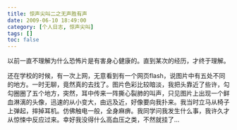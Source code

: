```yaml
---
title: 惊声尖叫二之无声胜有声
date: 2009-06-10 18:49:00
category: [个人日志, 惊声尖叫]
tags: []
toc: false
---
```

以前一直不理解为什么恐怖片是有害身心健康的。直到某次的经历，才终于理解。
<!-- more -->
还在学校的时候，有一次上网，无意看到有一个网页flash，说图片中有五处不同的地方。一时无聊，竟然真的去找了。图片色彩比较暗淡，我把头靠近了些许，勾勾圈圈了五个地方，突然，耳中传来一阵撕心裂肺的叫声，只见图片上出现一个鲜血淋漓的头像，迅速的从小变大，由远及近，好像要向我扑来。我当时立马从椅子上弹起，摔掉耳机。仿佛触电一般，全身麻痹。我同学问我发生什么事，我许久才从惊悚中反应过来。幸好我没得什么高血压之类，不然就挂了...
